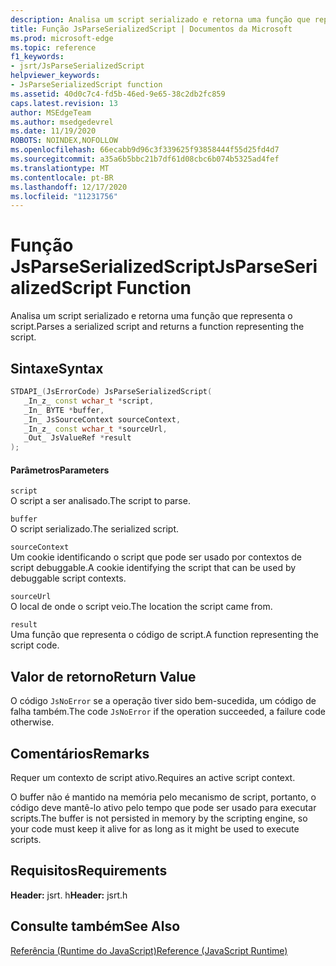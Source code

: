 ```yaml
---
description: Analisa um script serializado e retorna uma função que representa o script.
title: Função JsParseSerializedScript | Documentos da Microsoft
ms.prod: microsoft-edge
ms.topic: reference
f1_keywords:
- jsrt/JsParseSerializedScript
helpviewer_keywords:
- JsParseSerializedScript function
ms.assetid: 40d0c7c4-fd5b-46ed-9e65-38c2db2fc859
caps.latest.revision: 13
author: MSEdgeTeam
ms.author: msedgedevrel
ms.date: 11/19/2020
ROBOTS: NOINDEX,NOFOLLOW
ms.openlocfilehash: 66ecabb9d96c3f339625f93858444f55d25fd4d7
ms.sourcegitcommit: a35a6b5bbc21b7df61d08cbc6b074b5325ad4fef
ms.translationtype: MT
ms.contentlocale: pt-BR
ms.lasthandoff: 12/17/2020
ms.locfileid: "11231756"
---
```

# <span data-ttu-id="735c8-103">Função JsParseSerializedScript</span><span class="sxs-lookup"><span data-stu-id="735c8-103">JsParseSerializedScript Function</span></span>

<span data-ttu-id="735c8-104">Analisa um script serializado e retorna uma função que representa o script.</span><span class="sxs-lookup"><span data-stu-id="735c8-104">Parses a serialized script and returns a function representing the script.</span></span>  
  
## <span data-ttu-id="735c8-105">Sintaxe</span><span class="sxs-lookup"><span data-stu-id="735c8-105">Syntax</span></span>  
  
```cpp  
STDAPI_(JsErrorCode) JsParseSerializedScript(  
   _In_z_ const wchar_t *script,  
   _In_ BYTE *buffer,  
   _In_ JsSourceContext sourceContext,  
   _In_z_ const wchar_t *sourceUrl,  
   _Out_ JsValueRef *result  
);  
```  
  
#### <span data-ttu-id="735c8-106">Parâmetros</span><span class="sxs-lookup"><span data-stu-id="735c8-106">Parameters</span></span>  
 `script`  
 <span data-ttu-id="735c8-107">O script a ser analisado.</span><span class="sxs-lookup"><span data-stu-id="735c8-107">The script to parse.</span></span>  
  
 `buffer`  
 <span data-ttu-id="735c8-108">O script serializado.</span><span class="sxs-lookup"><span data-stu-id="735c8-108">The serialized script.</span></span>  
  
 `sourceContext`  
 <span data-ttu-id="735c8-109">Um cookie identificando o script que pode ser usado por contextos de script debuggable.</span><span class="sxs-lookup"><span data-stu-id="735c8-109">A cookie identifying the script that can be used by debuggable script contexts.</span></span>  
  
 `sourceUrl`  
 <span data-ttu-id="735c8-110">O local de onde o script veio.</span><span class="sxs-lookup"><span data-stu-id="735c8-110">The location the script came from.</span></span>  
  
 `result`  
 <span data-ttu-id="735c8-111">Uma função que representa o código de script.</span><span class="sxs-lookup"><span data-stu-id="735c8-111">A function representing the script code.</span></span>  
  
## <span data-ttu-id="735c8-112">Valor de retorno</span><span class="sxs-lookup"><span data-stu-id="735c8-112">Return Value</span></span>  
 <span data-ttu-id="735c8-113">O código `JsNoError` se a operação tiver sido bem-sucedida, um código de falha também.</span><span class="sxs-lookup"><span data-stu-id="735c8-113">The code `JsNoError` if the operation succeeded, a failure code otherwise.</span></span>  
  
## <span data-ttu-id="735c8-114">Comentários</span><span class="sxs-lookup"><span data-stu-id="735c8-114">Remarks</span></span>  
 <span data-ttu-id="735c8-115">Requer um contexto de script ativo.</span><span class="sxs-lookup"><span data-stu-id="735c8-115">Requires an active script context.</span></span>  
  
 <span data-ttu-id="735c8-116">O buffer não é mantido na memória pelo mecanismo de script, portanto, o código deve mantê-lo ativo pelo tempo que pode ser usado para executar scripts.</span><span class="sxs-lookup"><span data-stu-id="735c8-116">The buffer is not persisted in memory by the scripting engine, so your code must keep it alive for as long as it might be used to execute scripts.</span></span>  
  
## <span data-ttu-id="735c8-117">Requisitos</span><span class="sxs-lookup"><span data-stu-id="735c8-117">Requirements</span></span>  
 <span data-ttu-id="735c8-118">**Header:** jsrt. h</span><span class="sxs-lookup"><span data-stu-id="735c8-118">**Header:** jsrt.h</span></span>  
  
## <span data-ttu-id="735c8-119">Consulte também</span><span class="sxs-lookup"><span data-stu-id="735c8-119">See Also</span></span>  
 [<span data-ttu-id="735c8-120">Referência (Runtime do JavaScript)</span><span class="sxs-lookup"><span data-stu-id="735c8-120">Reference (JavaScript Runtime)</span></span>](../chakra-hosting/reference-javascript-runtime.md)
